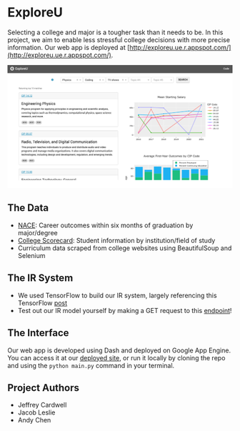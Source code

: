 # ExploreU
Selecting a college and major is a tougher task than it needs to be. In this project, we aim to enable less stressful college decisions with more precise information. Our web app is deployed at [http://exploreu.ue.r.appspot.com/](http://exploreu.ue.r.appspot.com/).

<img src="images/interface.png"/>

## The Data
- [NACE](https://www.naceweb.org/job-market/graduate-outcomes/first-destination/): Career outcomes within six months of graduation by major/degree
- [College Scorecard](https://collegescorecard.ed.gov/data): Student information by institution/field of study
- Curriculum data scraped from college websites using BeautifulSoup and Selenium

## The IR System
- We used TensorFlow to build our IR system, largely referencing this TensorFlow [post](https://www.tensorflow.org/recommenders/examples/listwise_ranking)
- Test out our IR model yourself by making a GET request to this [endpoint](https://qkljp7mtn5hed6ctzqsntgbqom0tbdgm.lambda-url.us-east-1.on.aws/docs)!

## The Interface
Our web app is developed using Dash and deployed on Google App Engine. You can access it at our [deployed site](http://exploreu.ue.r.appspot.com/), or run it locally by cloning the repo and using the `python main.py` command in your terminal.

## Project Authors
- Jeffrey Cardwell
- Jacob Leslie
- Andy Chen
